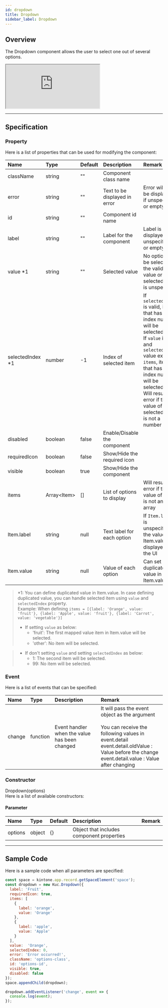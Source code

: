 ```yaml
---
id: dropdown
title: Dropdown
sidebar_label: Dropdown
---
```


## Overview

The Dropdown component allows the user to select one out of several options.

<iframe src="https://kuc-storybook.netlify.app/iframe.html?id=desktop-dropdown--document" title="dropdown image" height="140px"></iframe>

---

## Specification

### Property

Here is a list of properties that can be used for modifying the component:

| Name  | Type | Default | Description | Remark |
| :--- | :--- | :--- | :--- | :--- |
| className | string | ""  | Component class name | |
| error | string | ""  | Text to be displayed in error | Error will not be displayed if unspecified or empty |
| id | string | ""  | Component id name | |
| label | string | ""  | Label for the component | Label is not displayed if unspecified or empty |
| value *1 | string | ""  | Selected value | No option will be selected if the valid value or selectedIndex is unspecified |
| selectedIndex *1 | number | -1  | Index of selected item | If `selectedIndex` is valid, item that has the index number will be selected<br>If `value` is set and `selectedIndex` value exists in `items`, item that has the index number will be selected<br>Will result an error if the value of selectedIndex is not a number |
| disabled | boolean | false | Enable/Disable the component | |
| requiredIcon | boolean | false | Show/Hide the required icon | |
| visible | boolean | true | Show/Hide the component | |
| items | Array\<Item\> | []  | List of options to display | Will result an error if the value of items is not an array |
| Item.label | string | null | Text label for each option | If `Item.label` is unspecified, the value of Item.value is displayed on the UI |
| Item.value | string | null | Value of each option | Can set duplicated value in Item.value |

> *1: You can define duplicated value in Item.value. In case defining duplicated value, you can handle selected item using `value` and `selectedIndex` property.<br>
> Example: When defining `items = [{label: 'Orange', value: 'fruit'}, {label: 'Apple', value: 'fruit'}, {label: 'Carrot', value: 'vegetable'}]`<br>
> - If setting `value` as below:<br>
>   - 'fruit': The first mapped value item in Item.value will be selected.<br>
>   - 'other': No item will be selected.<br>

> - If don't setting `value` and setting `selectedIndex` as below:<br>
>   - 1: The second item will be selected.<br>
>   - 99: No item will be selected.

### Event

Here is a list of events that can be specified:

| Name | Type | Description | Remark |
| :--- | :--- | :--- | :--- |
| change | function | Event handler when the value has been changed | It will pass the event object as the argument<br><br>You can receive the following values in event.detail<br>event.detail.oldValue : Value before the change<br>event.detail.value : Value after changing |

### Constructor

Dropdown(options)<br>
Here is a list of available constructors:

#### Parameter

| Name | Type | Default | Description | Remark |
| :--- | :--- | :--- | :--- | :--- |
| options | object | {} | Object that includes component properties | |

---
## Sample Code

Here is a sample code when all parameters are specified:

```javascript
const space = kintone.app.record.getSpaceElement('space');
const dropdown = new Kuc.Dropdown({
  label: 'Fruit',
  requiredIcon: true,
  items: [
    {
      label: 'orange',
      value: 'Orange'
    },
    {
      label: 'apple',
      value: 'Apple'
    }
  ],
  value:  'Orange',
  selectedIndex: 0,
  error: 'Error occurred!',
  className: 'options-class',
  id: 'options-id',
  visible: true,
  disabled: false
});
space.appendChild(dropdown);

dropdown.addEventListener('change', event => {
  console.log(event);
});
```

